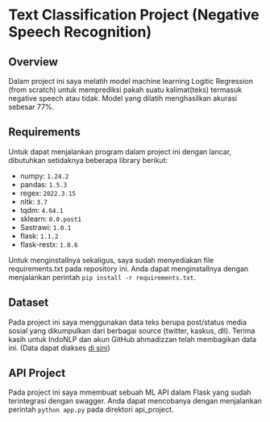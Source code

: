 # Text Classification Project (Negative Speech Recognition)

## Overview
Dalam project ini saya melatih model machine learning Logitic Regression (from scratch) untuk memprediksi pakah suatu kalimat(teks) termasuk negative speech atau tidak. Model yang dilatih menghasilkan akurasi sebesar 77%.

## Requirements
Untuk dapat menjalankan program dalam project ini dengan lancar, dibutuhkan setidaknya beberapa library berikut:
- numpy: `1.24.2`
- pandas: `1.5.3`
- regex: `2022.3.15`
- nltk: `3.7`
- tqdm: `4.64.1`
- sklearn: `0.0.post1`
- Sastrawi: `1.0.1`
- flask: `1.1.2`
- flask-restx: `1.0.6`

Untuk menginstallnya sekaligus, saya sudah menyediakan file requirements.txt pada repository ini. Anda dapat menginstallnya dengan menjalankan perintah `pip install -r requirements.txt`.

## Dataset
Pada project ini saya menggunakan data teks berupa post/status media sosial yang dikumpulkan dari berbagai source (twitter, kaskus, dll). Terima kasih untuk IndoNLP dan akun GitHub ahmadizzan telah membagikan data ini. (Data dapat diakses [di sini](https://github.com/ahmadizzan/netifier))

## API Project
Pada project ini saya mmembuat sebuah ML API dalam Flask yang sudah terintegrasi dengan swagger. Anda dapat mencobanya dengan menjalankan perintah `python app.py` pada direktori api_project.
